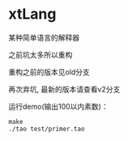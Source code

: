 # xtLang

某种简单语言的解释器

之前坑太多所以重构

重构之前的版本见old分支

再次弃坑, 最新的版本请查看v2分支

运行demo(输出100以内素数)：

```
make
./tao test/primer.tao

```
